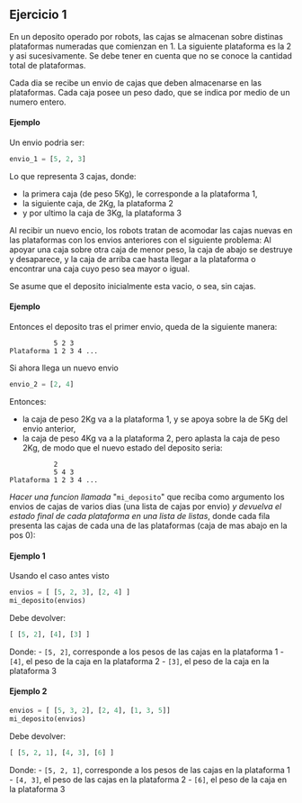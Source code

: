 ## Ejercicio 1
En un deposito operado por robots, las cajas se almacenan sobre distinas plataformas numeradas que comienzan en 1. 
La siguiente plataforma es la 2 y asi sucesivamente.
Se debe tener en cuenta que no se conoce la cantidad total de plataformas.

Cada dia se recibe un envio de cajas que deben almacenarse en las plataformas.
Cada caja posee un peso dado, que se indica por medio de un numero entero.

#### Ejemplo
Un envio podria ser:
```py
envio_1 = [5, 2, 3]
```
Lo que representa 3 cajas, donde:
 - la primera caja (de peso 5Kg), le corresponde a la plataforma 1,
 - la siguiente caja, de 2Kg, la plataforma 2
 - y por ultimo la caja de 3Kg, la plataforma 3

Al recibir un nuevo encio, los robots tratan de acomodar las cajas nuevas en las plataformas con los envios anteriores con el siguiente problema:
Al apoyar una caja sobre otra caja de menor peso, la caja de abajo se destruye y desaparece, y la caja de arriba cae hasta llegar a la plataforma o encontrar una caja cuyo peso sea mayor o igual.

Se asume que el deposito inicialmente esta vacio, o sea, sin cajas.

#### Ejemplo
Entonces el deposito tras el primer envio, queda de la siguiente manera:
```
           5 2 3
Plataforma 1 2 3 4 ...
```
Si ahora llega un nuevo envio
```py
envio_2 = [2, 4]
```
Entonces:
 - la caja de peso 2Kg va a la plataforma 1, y se apoya sobre la de 5Kg del envio anterior,
 - la caja de peso 4Kg va a la plataforma 2, pero aplasta la caja de peso 2Kg, de modo que el nuevo estado del deposito seria:
```
           2
           5 4 3
Plataforma 1 2 3 4 ...
```

*Hacer una funcion llamada* "`mi_deposito`" que reciba como argumento los envios de cajas de varios dias (una lista de cajas por envio) 
*y devuelva el estado final de cada plataforma en una lista de listas*, donde cada fila presenta las cajas de cada una de las plataformas 
(caja de mas abajo en la pos 0):

#### Ejemplo 1
Usando el caso antes visto
```py
envios = [ [5, 2, 3], [2, 4] ]
mi_deposito(envios)
```
Debe devolver:
```py
[ [5, 2], [4], [3] ]
```
Donde:
    - `[5, 2]`, corresponde a los pesos de las cajas en la plataforma 1
    - `[4]`, el peso de la caja en la plataforma 2
    - `[3]`, el peso de la caja en la plataforma 3

#### Ejemplo 2
```py
envios = [ [5, 3, 2], [2, 4], [1, 3, 5]]
mi_deposito(envios)
```
Debe devolver:
```py
[ [5, 2, 1], [4, 3], [6] ]
```
Donde:
    - `[5, 2, 1]`, corresponde a los pesos de las cajas en la plataforma 1
    - `[4, 3]`, el peso de las cajas en la plataforma 2
    - `[6]`, el peso de la caja en la plataforma 3


